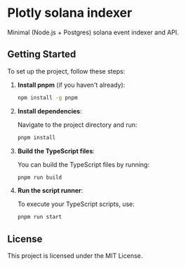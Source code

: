 # Plotly solana indexer

Minimal (Node.js + Postgres) solana event indexer and API.

## Getting Started

To set up the project, follow these steps:

1. **Install pnpm** (if you haven't already):

   ```bash
   npm install -g pnpm
   ```

2. **Install dependencies**:

   Navigate to the project directory and run:

   ```bash
   pnpm install
   ```

3. **Build the TypeScript files**:

   You can build the TypeScript files by running:

   ```bash
   pnpm run build
   ```

4. **Run the script runner**:

   To execute your TypeScript scripts, use:

   ```bash
   pnpm run start
   ```

## License

This project is licensed under the MIT License.
